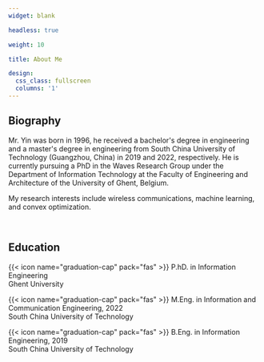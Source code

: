```yaml
---
widget: blank

headless: true

weight: 10

title: About Me

design:
  css_class: fullscreen
  columns: '1'
---
```


## **Biography**

Mr. Yin was born in 1996, he received a bachelor's degree in engineering and a master's degree in engineering from South China University of Technology (Guangzhou, China) in 2019 and 2022, respectively. He is currently pursuing a PhD in the Waves Research Group under the Department of Information Technology at the Faculty of Engineering and Architecture of the University of Ghent, Belgium.

My research interests include wireless communications, machine learning, and convex optimization.

<br>

## **Education**

{{< icon name="graduation-cap" pack="fas" >}} P.hD. in Information Engineering\
Ghent University

{{< icon name="graduation-cap" pack="fas" >}} M.Eng. in Information and Communication Engineering, 2022\
South China University of Technology

{{< icon name="graduation-cap" pack="fas" >}} B.Eng. in Information Engineering, 2019\
South China University of Technology